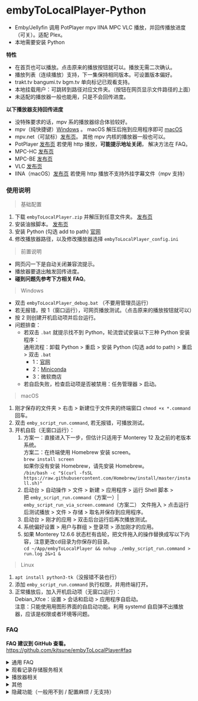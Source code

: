 # embyToLocalPlayer-Python

* Emby/Jellyfin 调用 PotPlayer mpv IINA MPC VLC 播放，并回传播放进度（可关）。适配 Plex。
* 本地需要安装 Python

**特性**

* 在首页也可以播放。点击原来的播放按钮就可以。播放无需二次确认。
* 播放列表（连续播放）支持，下一集保持相同版本。可设置版本偏好。
* trakt.tv bangumi.tv bgm.tv 单向标记已观看支持。
* 本地挂载用户：可跳转到路径对应文件夹。（按钮在网页显示文件路径的上面）
* 未适配的播放器一般也能用，只是不会回传进度。

**以下播放器支持回传进度**

* 没特殊要求的话，mpv 系的播放器综合体验较好。
* mpv（纯快捷键）[Windows](https://sourceforge.net/projects/mpv-player-windows/files/64bit/) 。 macOS
  解压后拖到应用程序即可 [macOS](https://laboratory.stolendata.net/~djinn/mpv_osx/)
* mpv.net（可鼠标）[发布页](https://github.com/stax76/mpv.net/releases)。 其他 mpv 内核的播放器一般也可以。
* PotPlayer [发布页](https://potplayer.daum.net/)
  若使用 http 播放，**可能提示地址关闭**， 解决方法在 FAQ。
* MPC-HC [发布页](https://github.com/clsid2/mpc-hc/releases)
* MPC-BE [发布页](https://sourceforge.net/projects/mpcbe/files/MPC-BE/Release%20builds/)
* VLC [发布页](https://www.videolan.org/vlc/)
* IINA（macOS）[发布页](https://iina.io/) 若使用 http 播放不支持外挂字幕文件（mpv 支持）

### 使用说明

> 基础配置

1. 下载 `embyToLocalPlayer.zip` 并解压到任意文件夹。 [发布页](https://github.com/kjtsune/embyToLocalPlayer/releases)
2. 安装油猴脚本。 [发布页](https://greasyfork.org/zh-CN/scripts/448648-embytolocalplayer)
3. 安装 Python (勾选 add to path) [官网](https://www.python.org/downloads/)
4. 修改播放器路径，以及修改播放器选择 `embyToLocalPlayer_config.ini`

> 前置说明

* 网页闪一下是自动关闭兼容流提示。
* 播放器要退出触发回传进度。
* **碰到问题先参考下方相关 FAQ**。

> Windows

* 双击 `embyToLocalPlayer_debug.bat` （不要用管理员运行）
* 若无报错，按 1（窗口运行），可网页播放测试。（点击原来的播放按钮就可以）
* 按 2 则创建开机启动项并后台运行。
* 问题排查：
    * 若双击 `.bat` 就提示找不到 Python，轮流尝试安装以下三种 Python 安装程序：  
      通用流程：卸载 Python > 重启 > 安装 Python (勾选 add to path) > 重启 >  双击 `.bat`
        * 1：[官网](https://www.python.org/downloads/)
        * 2：[Miniconda](https://docs.conda.io/en/latest/miniconda.html)
        * 3：微软商店
    * 若自启失败，检查启动项是否被禁用：任务管理器 > 启动。

> macOS

1. 刚才保存的文件夹 > 右击 > 新建位于文件夹的终端窗口 `chmod +x *.command` 回车。
2. 双击 `emby_script_run.command`, 若无报错，可播放测试。
3. 开机自启（无窗口运行）：
    1. 方案一：直接进入下一步，但估计只适用于 Monterey 12 及之前的老版本系统。  
       方案二：在终端使用 Homebrew 安装 screen。  
       `brew install screen`  
       如果你没有安装 Homebrew，请先安装 Homebrew。  
       `/bin/bash -c "$(curl -fsSL https://raw.githubusercontent.com/Homebrew/install/master/install.sh)"`
    2. 启动台 > 自动操作 > 文件 > 新建 > 应用程序 > 运行 Shell 脚本 >   
       把 `emby_script_run.command`（方案一）| `emby_script_run_via_screen.command`（方案二） 文件拖入 >
       点击运行后测试播放 > 文件 > 存储 > 取名并保存到应用程序。
    3. 启动台 > 刚才的应用 > 双击后台运行后再次播放测试。
    4. 系统偏好设置 > 用户与群组 > 登录项 > 添加刚才的应用。
    5. 如果 Monterey 12.6.6 状态栏有齿轮，把文件拖入的操作替换成写以下内容，注意更改cd目录为你保存的目录。  
       `cd ~/App/embyToLocalPlayer && nohup ./emby_script_run.command > run.log 2&>1 &`

> Linux

1. `apt install python3-tk`（没报错不装也行）
2. 添加 `emby_script_run.command` 执行权限，并用终端打开。
3. 正常播放后，加入开机启动项（无窗口运行）：  
   Debian_Xfce：设置 > 会话和启动 > 应用程序自启动。  
   注意：只能使用用图形界面的自启动功能。利用 systemd 自启弹不出播放器，应该是权限或者环境等问题。

### FAQ

**FAQ 建议到 GitHub 查看。**  
https://github.com/kjtsune/embyToLocalPlayer#faq

<details>
<summary>通用 FAQ</summary>

> 通用说明

* Python 最低支持版本为 3.8。
* 同服务器同时开启多个浏览器标签页，会造成回传进度失败假象。手动刷新一下页面，或者只开一个标签。
* 部分域名及 Plex 域名有 dns 污染，若无法播放，修改系统 DNS 或使用代理。
* 反馈群组在频道置顶，提问前先把 FAQ 看一遍，不含敏感数据不私聊。  
  小更新会频道提醒，不过应该也没什么更新的了，反馈不需要关注频道。[https://t.me/embyToLocalPlayer](https://t.me/embyToLocalPlayer)

> 如何切换模式

* 点击浏览器油猴插件图标，会有菜单可供点击切换。
* 脚本在当前服务器：启用（默认）；禁用：当前域名不使用脚本。
* 读取硬盘模式：关闭 > 调用本地播放器但使用服务器网络链接。（默认）
* 读取硬盘模式：开启 > 调用本地播放器并转换服务器路径为本地文件地址。前提是本地有文件或挂载。  
  在 `.ini` 里填好路径替换规则，服务端在本地则不用填。`.bat` 按 4 有辅助配置程序。  
  出错可尝试设置：`dev` > `path_check = yes` 会检查文件是否存在。兼容性更高，日志更清楚。（但会慢一点）
* 持久性缓存模式：只看配置文件，与油猴设置不冲突，不需要开启读取硬盘模式。

> 如何更新

1. Windows: `.bat` 按 6  
   Linux / macOS：在 `.ini` 所在的文件夹打开终端，运行 `python3 utils/update.py`
2. 查看新旧配置的差异字段。`embyToLocalPlayer_diff.ini`

* 油猴脚本有时也要更新。

> 如何反馈

1. 运行 `debug.bat` 选1。（ macOS 或 Linux 运行 `.command`)  
   若无正常日志输出，命令行输入 `python --version` 检查 python 是否安装成功及版本。  
   Python 低于 3.8.10 的先升级试试看。
2. 换播放器及换视频文件测试是否复现。
3. 截图或复制 `.bat` 窗口中的日志（选中后回车即复制）。
4. 碰到什么问题及怎么复现。

> 字幕相关

* Emby 里字幕选择无效。  
  外挂字幕选择有效，内置字幕会被忽略，由播放器选择。  
  视频文件的内置字幕当作外挂字幕处理会导致播放器语言设置失效。（外挂字幕最优先）  
  正常播放器都可以设置语言优先顺序。

> 剧集播放列表（连续播放|多集回传）相关

* 默认已启用，可在配置文件里 `[playlist]` 中修改。
* 播放列表添加完成前最好不退出（大部分没事）
* 特别说明：若是 Emby 网页上的 全部播放/随机播放/播放列表 ，仅支持电影和音乐视频类型。

* Windows:

    * mpv:
    * mpv.net:
    * vlc:
    * mpc: be: 播放列表条目超过10个可能会卡住，hc 没这问题。
    * pot: 若日志显示`KeyError: 'stream.mkv'`，看下方 FAQ。  
      pot: 采用连播模式解决：播放列表下一集无法添加 http 外挂字幕。

* macOS

    * mpv:
    * iina: 仅读盘模式支持并可回传
    * vlc: 采用连播模式解决：播放列表下一集无法添加 http 外挂字幕。

* Linux

    * mpv:
    * vlc: 采用连播模式解决：播放列表下一集无法添加 http 外挂字幕。

</details>

<details>
<summary>观看记录存储服务相关</summary>

### 观看记录存储服务相关

> 通用 FAQ

* Clash for Windows 用户：
    * 日志报错：`SSLEOFError(8, 'EOF occurred in violation of protocol (_ssl.c:1129)'))`
    * 解决方案：Clash > Settings > System Proxy > Specify Protocol > 启用。

> bangumi.tv（bgm.tv） 单向同步（点格子）

* 缺点：
    1. 只能往 Bangumi 单向同步。
    2. 只在播放器正常关闭后，同步播放器已播放的（网页点击已播放不触发）。
    3. 只支持常规剧集，不支持剧场版等。
    4. 不支持 Plex。
* 使用说明：
    1. 安装依赖：命令行终端运行，安装失败尝试在启用或禁用代理的环境来安装：  
       `python -m pip install requests`  
       或者：  
       `python -m pip install requests -i https://mirrors.aliyun.com/pypi/simple/ --trusted-host=mirrors.aliyun.com`
    2. 访问并创建令牌 [https://next.bgm.tv/demo/access-token](https://next.bgm.tv/demo/access-token)：   
       复制令牌到 ini 配置文件 `[bangumi]` 部分，` access_token = ` 里
    3. ini 配置文件 `[bangumi]` 填写 `enable_host` `user_name` 这两项。
    4. 启动脚本，播放一集动漫，拖到最后，关闭播放器。看日志是否同步成功。
* 常见问题：
    1. 5季或者90集以上的条目暂不支持。
    2. 日志提示 `Unauthorized` 一般是令牌过期或者没填对，Windows 会自动弹出令牌生成页面。
    3. 由于 `bgm.tv` 的 `续集` 不一定是下一季，导致第几季可能关联错误（经下面处理后概率低）。  
       目前把 `续集` 里：集数大于3，同时第一集的序号小于2的 `续集` 当作下一季的开始。  
       且只保留类型为 TV 的续集（`类型在标题右侧灰字`），跳过类型为 OVA 剧场版 WEB 等的。
       如果同步的集序号小于12（不会是分批次放送），还会核查 Emby 里的季上映时间（一般是 TMDb 的时间）与 bgm.tv
       的上映时间相差是否超过15天，来保证准确性。  
       如果还有其他特殊情况，可以反馈。

> trakt.tv 单向同步

* 缺点：
    1. 媒体服务器一般本身就有 Trakt 插件。
    2. 只能往 Trakt 单向同步。
    3. 只在播放器正常关闭后，同步播放器已播放的（网页点击已播放不触发）。
    4. 配置和使用都麻烦。
* 使用说明：
    1. 安装依赖：命令行终端运行，安装失败尝试在启用或禁用代理的环境来安装：  
       `python -m pip install requests`  
       或者：  
       `python -m pip install requests -i https://mirrors.aliyun.com/pypi/simple/ --trusted-host=mirrors.aliyun.com`
    2. [点击访问：Trakt app 管理页面](https://trakt.tv/oauth/applications)：   
       创建 app，名字任意，Redirect uri 填写: `http://localhost/trakt` ，然后保存。
    3. ini 配置文件`[trakt]` 填写 `enable_host` `user_name` `client_id` `client_secret` 这四项。
    4. 点击 app 详情页面的 `Authorize` 按钮，二次同意后，复制网址并填到配置文件 `oauth_code` 里。
    5. 启动脚本，播放一个视频，拖到最后，关闭播放器。看日志是否同步成功。
* 常见问题：
    1. 若同步失败。电影看是否缺失IMDb，剧集看单集下方是否有 IMDb 或 TheTVDB。
    2. 目录下`trakt_token.json`可以复制给新电脑用。然后删除原来的，并填写新的 `oauth_code` 来重新生成。   
       如果只是复制到新电脑，重复使用 token 的话，有效期只有三个月。

</details>

<details>
<summary>播放器相关</summary>

### 播放器相关:

> mpv

* 日志正常调用却无法播放：  
  可能是解码方面的问题，换视频或者软解看看，检查 mpv 日志。  
  `mpv.conf` > `log-file = <save path>`

> mpv.net

* 设置播放完自动关闭。不加载下个文件。（方便触发回传进度，`.ini`配置有播放列表选项）  
  右击 > Settings > Playback > idle:no, auto-load-folder:no （大概是这样

> PotPlayer

* 若碰到问题，本地用户可考虑：[MPC-HC](https://github.com/clsid2/mpc-hc/releases) 自带 LAV，同样支持 madVR MPCVR BFRC 等。  
  网络用户或没有特殊需求的话，mpv 系的播放器综合体验较好。
* 选项 > 播放 > 播放窗口尺寸：全屏
* 配置/语言/其他 > 收尾处理 > 播放完当前后退出（触发回传进度）
* `.bat` 日志提示`KeyError: ''`。  
  初始化 pot 和 `.ini` 删除播放列表部分试试看。
* Pot 自身问题：`.bat` 日志可能提示`KeyError: 'stream.mkv'`。  
  解决方案：三选一（若前两个方法失败换版本估计也不行）。1. 本地用户使用读盘模式；2. 把 `.ini` 文件里`多集回传` 部分删除。3. 换
  pot版本；  
  [PotPlayerSetup64-230208.exe](https://www.videohelp.com/download/PotPlayerSetup64-230208.exe)
  可以换这个版本，文件与官网一致。   
  sha1sum `fcd6404e32e6d28769365d9493627f15a0a302d5`
* Pot 自身问题：若使用 http 播放，可能提示地址关闭。Win8 32bit 碰到。  
  解决方案：本地用户使用读盘模式，或者换 pot 便携版。  
  安全性未知：[PotPlayerPortable-220914.zip](https://www.videohelp.com/download/PotPlayerPortable-220914.zip)  
  先打开 `PotPlayerPortable.exe` 一次，但播放用 `C:\<path_to>\PotPlayerPortable\App\PotPlayer\PotPlayer.exe`  
  不然会要求管理员权限运行。
* Pot 自身问题：`.bat` 日志可能提示`请求的操作需要提升`。  
  解决方案：升降级 pot 或者用 32bit 版本。

> MPC：

* 会自动开启 WebUI，系统防火墙提示的时候可以拒绝（不影响使用）。
* 会自动开启 WebUI，建议仅允许从 localhost 访问： 查看 > 选项 > Web 界面：  
  打勾 仅允许从 localhost 访问
* MPC 播放 http 具有加载和拖动慢，视频总时长可能有误的缺点。  
  以及点击关闭播放器后，进程可能残留在后台。

> IINA

* 完全退出播放器才会回传进度。
* 非读盘模式不支持外挂字幕文件（mpv 支持）

</details>

<details>
<summary>其他</summary>

### 其他:

> Jellyfin 相关

* 首页播放结束后，10秒内重复播放**同文件**，本地播放器收到的播放时间会有误。    
  解决方法：
    1. 进详情后再播放没这问题；~~说明不是我的锅~~
    2. 等待10秒后再继续播放；
    3. 手动刷新页面后播放；
    4. ~~告诉我要发送什么请求可以解决这个问题~~

> Plex 相关

* 可能 dns 污染，若无法播放。修改系统 DNS 或使用代理。
* PotPlayer  
  播放 http 时无法读取外挂字幕，读取硬盘模式却可以。（字幕手动上传的，本地硬盘没有，比较玄学）
* 会提示回放错误，随便点一下就会消失。

> 感谢

* [iwalton3/python-mpv-jsonipc](https://github.com/iwalton3/python-mpv-jsonipc)

</details>

<details>
<summary>隐藏功能（一般用不到 / 配置麻烦 / 无支持）</summary>

### 隐藏功能（无支持）:

<details>
<summary>播放列表预读取下一集</summary>

> 播放列表预读取下一集

* 需要配合 nginx 反代管理缓存，比较麻烦。(在本机或者 nas 运行一个 nginx，缓存并切片视频流)  
  读取并丢弃 首8% 尾2% 的数据。按理 rclone 配置缓存也可以，但实测效果不佳。
* 浏览器访问局域网的反代站，或配合后续的 模拟 302 重定向视频流。才能起到缓存效果。
* 填写位置：`.ini` > playlist
    ```
    # 播放进度超过 50% 时触发预读取，预读取下一集。
    prefetch_percent = 50
    
    # 服务端路径包含以下前缀才预读取，逗号隔开，全部启用就留空或删除。
    prefetch_path = /disk/od/TV, /disk/gd
    ```
* 网盘和本地硬盘混合使用的话。[可选] 配置本地文件用读盘模式：`.ini` > dev > force_disk_mode_path
* 用自签证书反代 https 的站，可以仅反代视频流，并配置跳过证书验证。`.ini` > dev > skip_certificate_verify  
  不过部分播放器也会校检证书，这个需要自行解决。

</details>

<details>
<summary>模拟 302 重定向视频流</summary>

> 模拟 302 重定向视频流

* 若使用预读取下一集，nginx 可以只反代视频流。浏览器访问源站，重定向视频流交给本机。降低 nginx 配置难度。减少 bug。
* 亦可用于采用播放分离的公益服，视频流线路本地重定向。加速访问。
* 填写位置：`.ini` > dev
  ```
  # 网址之间逗号隔开，成对填写。源站, 反代站。
  stream_redirect = http://src.src.com, http://reverse.proxy.com, https://src.abc.org, https://reverse.efg.xyz
  ```

</details>

<details>
<summary>预读取继续观看</summary>

> 预读取继续观看

* 类似预读取下一集。仅处理最近上映的集（7天内），适合追更。
* [可选] 在不关机的机器里配置并运行更合适一点。
* 填写位置：`.ini` > dev
  ```
  # 配置格式：网址，user_id，api_key，一个或者多个服务端路径前缀;
  # 服务端路径包含路径前缀才预读取，全部就写 /
  # 各项之间逗号隔开，最后分号结尾。复数服务器需要配置就分号后面继续写。
  # user_id：设置 > 用户 > [用户名] > 看浏览器网址。api_key：设置 > API 密钥。
  prefetch_conf = http://emby.abc.org:8096, user_id, api_key, /, /od/另一个路径前缀;
  ```
* 若需要 nginx 缓存：网址填反代站。如果填源站，需要配置上方的重定向视频流到反代站。  
  注意播放链接与预读取链接不一致。 `proxy_cache_key "$arg_MediaSourceId$slice_range";`

</details>

<details>
<summary>追更 TG 通知</summary>

> 追更 TG 通知

* 继续观看更新时，通过 Telegram 机器人发送通知。（每10分钟检测一次）
* 前置依赖：启用 预读取继续观看。
* 填写位置：`.ini` 顶部或底部（单独的配置区域即可，不要填到别的配置里）
    ```
    ##################################################################
    ### v v # # # # # # # # 追更 TG 通知 # # # # # # # # # # # v v ###
    
    [tg_notify]
  
    # 找 @BotFather 创建一个机器人。复制并填写 token。
    bot_token = 
  
    # 点击你创建的机器人，然后点击开始或随便发送信息给你的机器人，最后启动本脚本。机器人会告诉你 chat_id。
    chat_id = 
  
    # chat_id 填写后，重启脚本，会自动测试，提示测试成功的话，本项可以关闭。 
    get_chat_id = yes
  
    # 如果不需要预读取服务，仅通知。就启用本项。
    disable_prefetch = no
  
    # 静音通知时间段，范围间逗号隔开。例如：0-9 0点后9点前。类似针式时钟的时间范围。
    silence_time = 0-9, 12-14
  
    # [可选] 可指定 api, 自行搜索 "TG Bot API 反代", 解决网络连接问题。
    base_url = https://api.telegram.org
    ```

</details>

<details>
<summary>持久性缓存</summary>

> 配置方法

* 填写位置：`.ini` 顶部或底部（单独的配置区域即可，不要填到别的配置里）

    ```
    ##################################################################
    ### v v # # # # # # # 文件缓存（边下边播） # # # # # # # # # # v v ###
    
    [gui]
    
    # 若同时使用播放列表，出现问题属于正常现象，换 mpv 等试试看。
    # 是否需要缓存文件到本地硬盘，播放时会弹菜单。油猴不用开读取硬盘模式。
    enable = no
    
    # 缓存路径：NTFS 支持不很理想，解决方法详见 FAQ
    cache_path = D:\cache
    
    # 当播放进度超过 98% ，此时若关闭播放器，则删除缓存。禁用填 100
    delete_at = 98
    
    # 缓存超过 100GB 时删除旧缓存。
    cache_size_limit = 100
    
    # 重启后是否自动开始下载未完成任务
    auto_resume = no
    
    # 下载时的代理，用不到就留空。 http://127.0.0.1:7890
    http_proxy =
    
    # 需要禁用 gui 的域名：所包含的字符串列表，逗号隔开，将根据油猴设置直接播放。
    except_host = localhost, 127.0.0.1, 192.168. , 192-168-, example.com:8096
    ```

> 持久性缓存（边下边播）FAQ

* 如果播放进度超过下载进度，建议关闭播放器触发回传以保存播放进度。（以下为 Windows 平台测试）：   
  mpv mpv.net 会停止播放十几秒。  
  Pot 会停止播放或跳到尾部。(记得拖回来再关闭）  
  MPC 会退出播放器。  
  VLC 会停止播放。
* Windows：（ Linux ext4, macOS APFS 没问题。）   
  问题：默认的硬盘文件系统 NTFS 会造成额外磁盘开销和初始化时间久，ReFS 正常。  
  解决方案：
    1. 使用 `顺序下载`（需要下载完毕才会用缓存播放，点播放会回退到网络播放模式）
    2. Win10 工作站版和企业版 支持 ReFS，把缓存盘或分区格式化为 ReFS（数据会清空）。
    3. 未核实：用密匙升级为工作站版，或数字权利工具转换。
    4. 开虚拟机或别的电脑有工作站版，然后直通硬盘并格式化成 ReFS 给 Win10 用（专业版测试可行）。  
       Win8.1 有人改注册表支持。
* 网页点击播放时弹出菜单：
    1. 播放：当缓存进度大于播放开始时间时用缓存播放。其他情况回退网络模式。
    2. 下载 1% 后播放：等待下载首尾各 1% 后启动播放器。其他等同于播放。
    3. 下载（首尾优先）：优先下载首尾各 1% ，可边下边播。
    4. 下载（顺序下载）：不能边下边播。
    5. 删除当前下载
    6. 下载管理器

</details>

<details>
<summary>弹弹播放器</summary>

> 配置方法

* 填写位置：`.ini` 顶部或底部（单独的配置区域即可，不要填到别的配置里）
    ```
    ##################################################################
    ### v v # # # # # # # # # 弹弹播放器 # # # # # # # # # # # # v v ###
    
    [dandan]
    # 弹弹play 动漫弹幕播放器支持。
    # 播放器需开启远程访问。以及 设置 > 文件关联 > 修复弹弹play专用链。
    
    # 总开关： no 禁用，yes 启用。
    enable = no
    
    # 播放器路径
    exe = C:\Green\dandanplay-x64\dandanplay.exe
    
    # 远程访问端口。远程访问里 ip 改为 127.0.0.1 会比较安全。
    port = 80
    
    # 若远程访问曾经启用过 Web验证，请在这里填写 api密匙，没设置则留空。
    api_key =
    
    # 仅当服务端路径包含以下路径时使用弹弹播放，逗号隔开。全部文件都用弹弹播放就留空或删除。
    enable_path = /disk/od/TV, /disk/e/anime
    
    # 通过 http 播放时，是否控制开始时间。需等待播放15秒。
    http_seek = yes
    ```

> 弹弹play FAQ

* 若通过 http 播放，有以下缺点：
    1. 每次播放需要选择弹幕。（已把文件名发送给播放器匹配）
    2. 启动时无法及时跳转到 Emby 开始时间，需要播放开始后等待15秒。（每次看完一集则不影响）
    3. 无法加载外挂字幕。

</details>

<details>
<summary>Pot 漏播第零季选集</summary>

* 修复情景：Pot 读盘模式播放动漫第一季，会漏播 Emby 穿插的 S0 集数。
* 前提条件：Pot 选项 > 基本 > 相似文件打开策略 > 仅打开选定的文件。（由脚本添加播放列表）
* 填写位置：`.ini` > playlist
  ```
  # 解决 Pot 读盘模式漏播第零季选集，播放列表加载会变慢，每秒1集。
  mix_s0 = yes
  ```
* 播放的第一个文件是 S0 的话，会连续播 S0。（通用 Bug，换 mpv 也会这样）

</details>

</details>